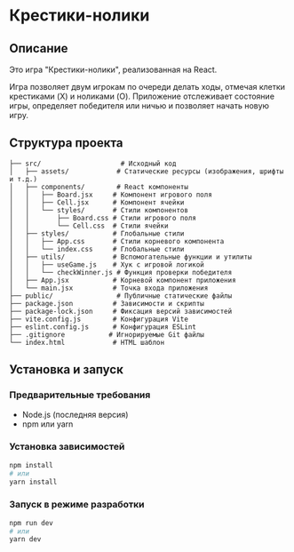 # Крестики-нолики
## Описание
Это игра "Крестики-нолики", реализованная на React.

Игра позволяет двум игрокам по очереди делать ходы, отмечая клетки крестиками (X) и ноликами (O). Приложение отслеживает состояние игры, определяет победителя или ничью и позволяет начать новую игру.

## Структура проекта
```
├── src/                    # Исходный код
│   ├── assets/            # Статические ресурсы (изображения, шрифты и т.д.)
│   ├── components/        # React компоненты
│   │   ├── Board.jsx     # Компонент игрового поля
│   │   ├── Cell.jsx      # Компонент ячейки
│   │   └── styles/       # Стили компонентов
│   │       ├── Board.css # Стили игрового поля
│   │       └── Cell.css  # Стили ячейки
│   ├── styles/           # Глобальные стили
│   │   ├── App.css       # Стили корневого компонента
│   │   └── index.css     # Глобальные стили
│   ├── utils/            # Вспомогательные функции и утилиты
│   │   ├── useGame.js    # Хук с игровой логикой
│   │   └── checkWinner.js # Функция проверки победителя
│   ├── App.jsx           # Корневой компонент приложения
│   └── main.jsx          # Точка входа приложения
├── public/                # Публичные статические файлы
├── package.json          # Зависимости и скрипты
├── package-lock.json     # Фиксация версий зависимостей
├── vite.config.js        # Конфигурация Vite
├── eslint.config.js      # Конфигурация ESLint
├── .gitignore           # Игнорируемые Git файлы
└── index.html            # HTML шаблон
```

## Установка и запуск

### Предварительные требования
- Node.js (последняя версия)
- npm или yarn

### Установка зависимостей
```bash
npm install
# или
yarn install
```

### Запуск в режиме разработки
```bash
npm run dev
# или
yarn dev
```
